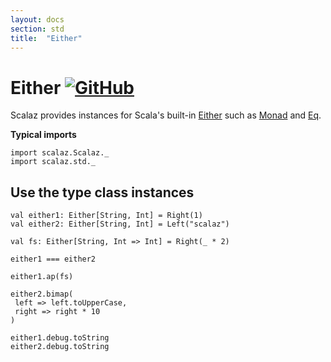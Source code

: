 ```yaml
---
layout: docs
section: std
title:  "Either"
---
```


# Either [![GitHub](../img/github.png)](https://github.com/scalaz/scalaz/blob/series/8.0.x/std/shared/src/main/scala/either.scala)

Scalaz provides instances for Scala's built-in [Either](https://www.scala-lang.org/api/current/scala/util/Either.html) such as [Monad](../ct/Monad.html) and [Eq](../core/Eq.html).

**Typical imports**

```tut:silent
import scalaz.Scalaz._
import scalaz.std._
```

## Use the type class instances

```tut
val either1: Either[String, Int] = Right(1)
val either2: Either[String, Int] = Left("scalaz")

val fs: Either[String, Int => Int] = Right(_ * 2)

either1 === either2

either1.ap(fs)

either2.bimap(
 left => left.toUpperCase,
 right => right * 10
)

either1.debug.toString
either2.debug.toString
```
